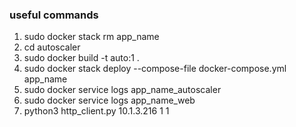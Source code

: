 ### useful commands

1. sudo docker stack rm app_name
2. cd autoscaler
3. sudo docker build -t auto:1 .
4. sudo docker stack deploy --compose-file docker-compose.yml app_name
5. sudo docker service logs app_name_autoscaler
6. sudo docker service logs app_name_web
7. python3 http_client.py 10.1.3.216 1 1

